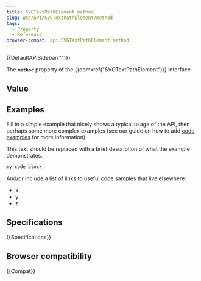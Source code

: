 ```yaml
---
title: SVGTextPathElement.method
slug: Web/API/SVGTextPathElement/method
tags:
  - Property
  - Reference
browser-compat: api.SVGTextPathElement.method
---
```

{{DefaultAPISidebar("")}}

The **`method`** property of the {{domxref("SVGTextPathElement")}} interface 

## Value



## Examples

Fill in a simple example that nicely shows a typical usage of the API, then perhaps some more complex examples (see our guide on how to add [code examples](/en-US/docs/MDN/Contribute/Structures/Code_examples) for more information).

This text should be replaced with a brief description of what the example demonstrates.

```js
my code block
```

And/or include a list of links to useful code samples that live elsewhere:

*   x
*   y
*   z

## Specifications

{{Specifications}}

## Browser compatibility

{{Compat}}


